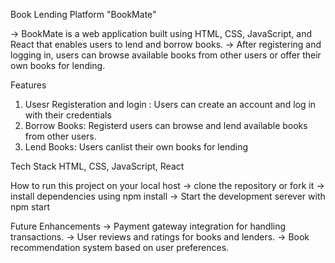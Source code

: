 Book Lending Platform "BookMate"

-> BookMate is a web application built using HTML, CSS, JavaScript, and React that enables users to lend and borrow books. 
-> After registering and logging in, users can browse available books from other users or offer their own books for lending.


Features 
1) Usesr Registeration and login : Users can create an account and log in with their credentials
2) Borrow Books: Registerd users can browse and lend available books from other users.
3) Lend Books: Users canlist their own books for lending

Tech Stack
 HTML, CSS, JavaScript, React

How to run this project on your local host 
-> clone the repository or fork it
-> install dependencies using npm install
-> Start the development serever with npm start

Future Enhancements
-> Payment gateway integration for handling transactions.
-> User reviews and ratings for books and lenders.
-> Book recommendation system based on user preferences.
